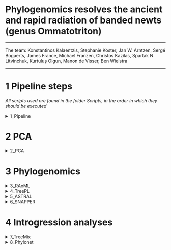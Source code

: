 # Phylogenomics resolves the ancient and rapid radiation of banded newts (genus Ommatotriton)
---

The team: Konstantinos Kalaentzis, Stephanie Koster, Jan W. Arntzen, Sergé Bogaerts, James France, Michael Franzen, Christos Kazilas, Spartak N. Litvinchuk, Kurtuluş Olgun, Manon de Visser, Ben Wielstra

---
# 1 Pipeline steps
*All scripts used are found in the  folder Scripts, in the order in which they should be executed*

<details>
  
<summary> 1_Pipeline </summary>

### Pipeline for data processing

Run 1_scheduler_Master_BQSR.sh, which calls on 1_Master_BQSR.pl and 1_bbmap_repair.sh. This master script takes care of trimming, sorting, mapping, adding readgroups, variant calling and variant combining. Sample names need to be provided at the start and variant combining portions of the script, and new folders are created when needed. To check for coverage of the samples, it would be best to stop the pipeline after readgroups have been added. Then, you can loop 2_PeakShell.sh over the samples:
  
  ```
  for FILE in *.dedup.bam; do sh 2_PeakShell.sh $FILE; done
  ```

If you have a lot of samples, it may be more efficient to copy the loop into a SLURM batch script, so you can run it remotely. Ideally, we would like to have a median peak 100bp region coverage of at least 10 for each sample. Anything over 5 should be useable in a pinch, but keep in mind that you may lose a lot of data for your other samples if you do. Then, continue the pipeline to make combined VCFs for just the Ommatotriton data, and one with outgroup added.

### Heterozygote excess & missing data removal

Run 3_HWE.sh on both of the VCF files from the previous step, don't forget to give them different names. This script removes any sites that aren't in Hardy-Weinberg equilibrium, to get rid of heterozygote excess in the data. Then, run 4_Variant_selection.sh and 5_Quality_filtering.sh on the output files. These scripts filter out sites that have a quality score of less than 20, and remove any sites that are missing in 50% of 100% of the data (depending on the script). I recommend to add 0.5 or 1 to the filename, depending on how much missing data is removed according to the script, so you can still tell the files apart. Both scripts produce a .recode.vcf, which has multiple SNPs per marker, and a SNP_Subset.vcf, which only has one SNP per marker.

   </details>

# 2 PCA

<details>
  
<summary> 2_PCA </summary>

### Principal Component Analysis
Download the combined .g.vcf file without outgroups and its corresponding index file. You also need to prepare a file with sample names/codes, and the group they correspond to, in order to color the dots in the PCA by species. Follow the steps in PCA.R.

   </details>

# 3 Phylogenomics

<details>
  
<summary> 3_RAxML </summary>

### Maximum-Likelihood inference in RAxML

Take the 0.5 missing data .recode.vcf with outgroups from the Pipeline step, and (optionally) copy this to a new folder for RAxML. Run the Python 3 script vcf2phylip.py (https://zenodo.org/doi/10.5281/zenodo.1257057), after starting a Python 3 module if required;

  ```
  module load Python3
  python3 vcf2phylip.py -i OmmatotritonOut0.5.recode.vcf
  ```

Then, remove invariant sites from the data by running the Python3 script ascbias.py (https://github.com/btmartin721/raxml_ascbias) on the phylip file you obtained from the previous script;

  ```
  python3 ascbias.py -p OmmatotritonOut0.5.min4.phy
  ```

The output file will be called out.phy (by default, you can give it a custom name when running ascbias.py). Run RAxML.sh on this file. After this has finished running, open the bipartitions file in FigTree and reroot the tree on the branch between Triturus and Ommatotriton to obtain the RAxML tree with bootstrap values. Do the same for the bestTree to get one of the input files for TreePL.

   </details>

<details>
  
<summary> 4_TreePL </summary>

### Dated phylogeny in TreePL
First, install treePL if you don't already have it. I installed it via Conda.

TreePL needs three things to make a dated phylogeny with confidence intervals; (a) calibration point(s), a bestTree without bootstap values (obtained from the previous step) and bootstrap replicates with the same topology as this bestTree. If the topology is different, the confidence intervals will become very wide and useless. To obtain the bootstrap replicates, rerun RAxML, but constrain the outgroup this time (see script in the treePL folder). For a less complex outgroup, constraining via a starting tree may work, but in our case it only put one of the Triturus species as outgroup when we tried that.

Before actually inferring a dated tree, priming analyses need to be run to determine the proper parameters. Add the number of distinct alignment patterns and the calibration points to the treePL file. Comment out the line referring to the bootstrap trees, and leave the prime command uncommented. The parameters under [Cross-validation analysis] and [Output file of dating step] should be commented out here. [Best optimisation parameters] and [Best smoothing value] should be empty at this point, or else commented out. Run treePL like this;

  ```
  /path/to/treepl/installation/treePL 2_Omma_treePL.txt
  ```

When this is done running, it will suggest several parameters. Write these down, and repeat this step a few times. Add the most commonly suggested parameters and the lowest values for opt and optad to the configuration file under [Best optimisation parameters], this bit should now be uncommented. Comment out the prime command and uncomment the parameters under [Cross-validation analysis]. 

Rerun treePL to get cross-validation values from which to determine the smoothing value. If you get a might want to try a different opt=VALUE (or optad=VALUE), incrementally increase this until no more messages show up when rerunning. The results of cross-validation will be written to a file. Run this step a few times to find the lowest value it stabilizes at. This will be the smoothing value, add it to the file.

Comment out the parameters under [Cross-validation analysis] and the bestTree input, and uncomment the bootstrap tree input, smoothing value and [Output file of dating step]. Run treePL one last time to obtain the dated trees. Download this file, and combine the trees in TreeAnnotator with 0% burnin and mean node heights. Load the resulting file into FigTree and add the confidence interval bars and a scale bar.

More info on treePL can be found here: https://www.researchgate.net/publication/343708533_An_empirical_guide_for_producing_a_dated_phylogeny_with_treePL_in_a_maximum_likelihood_framework

   </details>

 <details>
  
<summary> 5_ASTRAL </summary>

### Summary multi-species coalescent in ASTRAL

Take the .recode.vcf without missing data, but with outgroups. Install SnpEff. Move the .vcf to the folder with the SnpSift.jar file, and use this command to split the file into separate files per site;

  ```
  java -jar SnpSift.jar split file.vcf
  ```

Run 1_vcf2phy.sh on the .vcf files to convert them to phylip format. Remove the .vcf files, then run 2_Invariant_loop.sh. Remove the .stamatakis and .felsenstein files, and loop RAxML over the out.phy files using the 3_RAxML_loop.sh script. Combine all bestTree files;

  ```
  cat ./*bestTree* OmmaBest.tre
  ```

Make a mapping.txt file, and then run ASTRAL on the concatenated tree file;

  ```
  java -jar /path/to/Astral/astral.5.7.7.jar -i OmmaBest.tre -o OmmaASTRAL.tre -a 4_mapping.txt
  ```

Visualize the output in FigTree.

   </details>  

<details>
  
<summary> 6_SNAPPER </summary>

### Bayesian species tree inference via diffusion model in SNAPPPER

Use the SNPs_Subset.vcf without missing data. I ran this both with and without outgroup.

Use the vcf2phylip.py script to convert the .vcf to a binary nexus file;

  ```
  python3 vcf2phylip.py -i Ommatotriton_SNPs_Subset.vcf --nexus-binary
  ```

Download the binary nexus file and open it in BEAUti via SNAPPER template. Keep the default settings, and only add species data to the samples. Save as an .xml. Then run SNAPPER using the SNAPPER.sh script. I ran several replicates with and without outgroup. Download the .trees files and use TreeAnnotator to combine all trees in a single file into one, with 10% burnin. Compare the replicates to each other in Tracer to see whether they converge. Converging replicates can be combined in LogCombiner, to obtain a phylogeny with higher ESS values.


   </details>
   


# 4 Introgression analyses

<details>
  
<summary> 7_TreeMix </summary>

### Introgression analysis in TreeMix

First, install TreeMix and Stacks (I did so via Conda again). Take the regular .g.vcf file without outgroups, I removed the .g bit for convenience. Then run the following code to remove missing data from the file;

  ```
  gzip Ommatotriton.vcf
  FILE=Ommatotriton
  mkdir TreeMix
  cd TreeMix
  module load VCFtools/0.1.16-foss-2018b-Perl-5.28.0
  vcftools --gzvcf /path/to/vcf/$FILE.vcf.gz --max-missing 1 --recode --stdout | gzip > $FILE.noN.vcf.gz
  ```

Then, use plink to remove any sites that are in linkage disequilibrium, and use sed to separate the chromosome name from the location id in the output file;

  ```
  VCF=Ommatotriton.noN.vcf.gz
  /path/to/plink --vcf $VCF --double-id --allow-extra-chr --set-missing-var-ids @:# --indep-pairwise 50 10 0.1 --out Omma

  sed -i 's/subseq:/subseq /g' Omma.prune.in
  ```

Prune the file based on the prune.in file;

  ```
  vcftools --gzvcf Ommatotriton.noN.vcf.gz --out Ommatotriton.pruning --positions Omma.prune.in --stdout --recode > Ommatotriton.LDpruned.vcf
  ```

Use Stacks and a pop.tsv file to add population data to the file;

  ```
  conda activate /path/to/TreeMix
  populations --in-vcf Ommatotriton.LDpruned.vcf --treemix -O ./ -M pop.tsv
  ```

Remove the first line from the resulting output file, and zip it with gzip. Then, run TreeMix;

  ```
  for i in {0..5}; do treemix -i Ommatotriton.LDpruned.p.treemix.gz -m $i -o Ommatotriton.LDpruned.$i -root Nesterovi -bootstrap -k 500 > treemix_${i}_log; done
  ```

Visualize the output using the TreeMix.R script.

   </details>


 <details>
  
<summary> 8_Phylonet </summary>

### Introgression analysis using Phylonet

Run the ASTRAL steps again on the file without the outgroups, until you obtain gene trees. Combine these in one file, and edit the file so they are numbered;

  ```
  cat *bestTree* > OmmaAll.tre
  awk '{ printf " = "; print }' OmmaAll.tre > OmmaAll1.tre
  nl -ba -w1 -s ' ' OmmaAll1.tre > OmmaAll2.tre
  awk '{ printf "Tree "; print }' OmmaAll2.tre > OmmaAll3.tree
  ```

Open the last file, and add this to the top:

#Nexus
begin trees;

Add your best RAxML tree in Newick format to the bottom of the file, and format and number this like the gene trees. Then, add this to the bottom of the file:

end;
begin phylonet;
InferNetwork_MP (1-5008) 1 -s 5009 -fs -di -pl 4 -x 20;
end;

5008 is the number of gene trees to be used for the analysis, and 5009 is the best RAxML tree that will be used to constrain the network. Run Phylonet on this file using the Phylonet1-1.sh script. It is recommended to run a few replicates for each amount of migration edges. To run Phylonet for more migration edges, change the 1 to the value you want.

You can also create a null hypothesis by adding [] around the InferNetwork_MP line, and adding this above that line:

Infer_ST_MDC (1-5008);

Then change the command in the script to this:

java -jar /data1/s2321041/PhyloNet.jar OmmaAll3.tree > MDC.out1.txt

   </details>  
